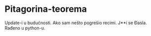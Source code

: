# Pitagorina-teorema
Update-i u budućnosti.
Ako sam nešto pogrešio recimi.
J**i se Đasla.
Rađeno u python-u.
